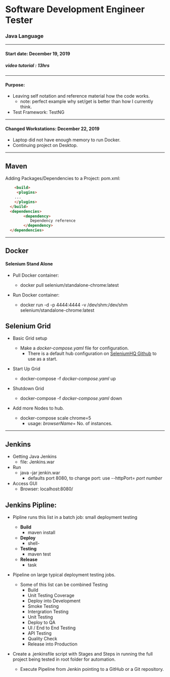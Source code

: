 # Software Development Engineer Tester

### Java Language
------------
#### Start date: December 19, 2019

##### video tutorial : 13hrs
------------
#### Purpose:
* Leaving self notation and reference material how the code works.
    * note: perfect example why set/get is better than how I currently think.
* Test Framework: TestNG

------------
#### Changed Workstations: December 22, 2019
* Laptop did not have enough memory to run Docker.
* Continuing project on Desktop.
------------
## Maven

Adding Packages/Dependencies to a Project:
pom.xml:

```html
	<build>
	 <plugins>
	...
    </plugins>
  </build>
  <dependencies>
     	<dependency>
           Dependency reference
     	</dependency>
  </dependencies>
```

------

## Docker 

#### Selenium Stand Alone
* Pull Docker container:
    * docker pull selenium/standalone-chrome:latest
	
* Run Docker container: 
    * docker run -d -p 4444:4444 -v /dev/shm:/dev/shm selenium/standalone-chrome:latest

## Selenium Grid
* Basic Grid setup
    * Make a _docker-compose.yaml_ file for configuration. 
       * There is a default hub configuration on [SeleniumHQ Github](https://github.com/SeleniumHQ/docker-selenium) to use as a start.
	
* Start Up Grid
     * docker-compose -f _docker-compose.yaml_ up

* Shutdown Grid
    * docker-compose -f _docker-compose.yaml_ down 

* Add more Nodes to hub.
    * docker-compose scale chrome=5 
      * usage: _browserName_= No. of instances.
------------

## Jenkins
* Getting Java Jenkins
    * file: Jenkins.war
* Run
	* java -jar jenkin.war
		* defaults port 8080, to change port: use --httpPort= _port number_
* Access GUI 
	* Browser: localhost:8080/

## Jenkins Pipline:
* Pipline runs this list in a batch job: small deployment testing
	* __Build__
		* maven install
	* __Deploy__
		 * shell-
	* __Testing__
		* maven test
	* __Release__
		* task

* Pipeline on large typical deployment testing jobs.
  * Some of this list can be combined Testing
    * Build
	* Unit Testing Coverage
	* Deploy into Development
	* Smoke Testing
	* Intergration Testing
	* Unit Testing
	* Deploy to QA
	* UI / End to End Testing
	* API Testing
	* Quality Check
	* Release into Production

* Create a .jenkinsfile script with Stages and Steps in running the full project being tested in root folder for automation. 
   * Execute Pipeline from Jenkin pointing to a GitHub or a Git repository.

